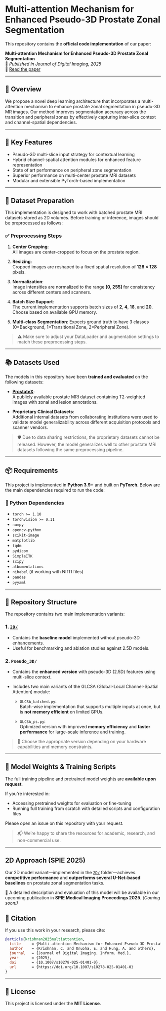 # Multi-attention Mechanism for Enhanced Pseudo-3D Prostate Zonal Segmentation

This repository contains the **official code implementation** of our paper:

**Multi-attention Mechanism for Enhanced Pseudo-3D Prostate Zonal Segmentation**  
📄 *Published in Journal of Digital Imaging, 2025*  
🔗 [Read the paper](https://link.springer.com/article/10.1007/s10278-025-01401-0)

---

## 📌 Overview

We propose a novel deep learning architecture that incorporates a multi-attention mechanism to enhance prostate zonal segmentation in pseudo-3D MR images. Our method improves segmentation accuracy across the transition and peripheral zones by effectively capturing inter-slice context and channel-spatial dependencies.

---

## 🧠 Key Features

- Pseudo-3D multi-slice input strategy for contextual learning
- Hybrid channel-spatial attention modules for enhanced feature representation
- State of art performance on peripheral zone segmentation
- Superior performance on multi-center prostate MRI datasets
- Modular and extensible PyTorch-based implementation

---

## 🧾 Dataset Preparation

This implementation is designed to work with batched prostate MRI datasets stored as 2D volumes. Before training or inference, images should be preprocessed as follows:

### ✅ Preprocessing Steps

1. **Center Cropping**:  
   All images are center-cropped to focus on the prostate region.

2. **Resizing**:  
   Cropped images are reshaped to a fixed spatial resolution of **128 × 128** pixels.

3. **Normalization**:  
   Image intensities are normalized to the range **[0, 255]** for consistency across different centers and scanners.

4. **Batch Size Support**:  
   The current implementation supports batch sizes of **2**, **4**, **16**, and **20**. Choose based on available GPU memory.

5. **Multi-class Segmentation**:
   Expects ground truth to have 3 classes (0=Background, 1=Transitional Zone, 2=Peripheral Zone).

> ⚠️ Make sure to adjust your DataLoader and augmentation settings to match these preprocessing steps.

---

## 📚 Datasets Used

The models in this repository have been **trained and evaluated** on the following datasets:

- **[ProstateX](https://www.cancerimagingarchive.net/collection/prostatex/)**:  
  A publicly available prostate MRI dataset containing T2-weighted images with zonal and lesion annotations.

- **Proprietary Clinical Datasets**:  
  Additional internal datasets from collaborating institutions were used to validate model generalizability across different acquisition protocols and scanner vendors.

> 🛡️ Due to data sharing restrictions, the proprietary datasets cannot be released. However, the model generalizes well to other prostate MRI datasets following the same preprocessing pipeline.

---

## 📦 Requirements

This project is implemented in **Python 3.9+** and built on **PyTorch**. Below are the main dependencies required to run the code:

### 🐍 Python Dependencies

- `torch >= 1.10`
- `torchvision >= 0.11`
- `numpy`
- `opencv-python`
- `scikit-image`
- `matplotlib`
- `tqdm`
- `pydicom`
- `SimpleITK`
- `scipy`
- `albumentations`
- `nibabel` (if working with NIfTI files)
- `pandas`
- `pyyaml`

---

## 📁 Repository Structure

The repository contains two main implementation variants:

### 1. [`2D/`](#2d-approach-spie-2025)
- Contains the **baseline model** implemented without pseudo-3D enhancements.
- Useful for benchmarking and ablation studies against 2.5D models.

### 2. `Pseudo_3D/`
- Contains the **enhanced version** with pseudo-3D (2.5D) features using multi-slice context.
- Includes two main variants of the GLCSA (Global-Local Channel-Spatial Attention) module:
  
  - `GLCSA_batched.py`:  
    Batch-wise implementation that supports multiple inputs at once, but is **not memory efficient** on limited GPUs.

  - `GLCSA_ps.py`:  
    Optimized version with improved **memory efficiency** and **faster performance** for large-scale inference and training.

> 📌 Choose the appropriate version depending on your hardware capabilities and memory constraints.

---

## 🧠 Model Weights & Training Scripts

The full training pipeline and pretrained model weights are **available upon request**.

If you're interested in:

- Accessing pretrained weights for evaluation or fine-tuning
- Running full training from scratch with detailed scripts and configuration files

Please open an issue on this repository with your request.

> 📬 We’re happy to share the resources for academic, research, and non-commercial use.

---
## 2D Approach (SPIE 2025)

Our 2D model variant—implemented in the [`2D/`](#1-2d) folder—achieves **competitive performance** and **outperforms several U-Net-based baselines** on prostate zonal segmentation tasks.

📢 A detailed description and evaluation of this model will be available in our upcoming publication in **SPIE Medical Imaging Proceedings 2025**. *(Coming soon!)*

## 📝 Citation

If you use this work in your research, please cite:

```bibtex
@article{krishnan2025multiattention,
  title     = {Multi-attention Mechanism for Enhanced Pseudo-3D Prostate Zonal Segmentation},
  author    = {Krishnan, C. and Onuoha, E. and Hung, A. and others},
  journal   = {Journal of Digital Imaging. Inform. Med.},
  year      = {2025},
  doi       = {10.1007/s10278-025-01401-0},
  url       = {https://doi.org/10.1007/s10278-025-01401-0}
}
```
---

## 📄 License

This project is licensed under the **MIT License**.
